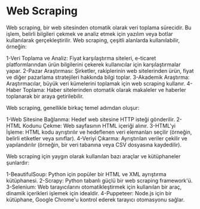 # Web Scraping

Web scraping, bir web sitesinden otomatik olarak veri toplama sürecidir. Bu işlem, belirli bilgileri çekmek ve analiz etmek için yazılım veya botlar kullanılarak gerçekleştirilir. Web scraping, çeşitli alanlarda kullanılabilir, örneğin:

1-Veri Toplama ve Analiz: Fiyat karşılaştırma siteleri, e-ticaret platformlarından ürün bilgilerini çekerek kullanıcılar için karşılaştırmalar yapar.
2-Pazar Araştırması: Şirketler, rakiplerinin web sitelerinden ürün, fiyat ve diğer pazarlama stratejileri hakkında bilgi toplar.
3-Akademik Araştırma: Araştırmacılar, büyük veri kümelerini toplamak için web scraping kullanır.
4-Haber Toplama: Haber sitelerinden otomatik olarak makaleler ve haberler toplanarak bir araya getirilebilir.

Web scraping, genellikle birkaç temel adımdan oluşur:

1-Web Sitesine Bağlanma: Hedef web sitesine HTTP isteği gönderilir.
2-HTML Kodunu Çekme: Web sayfasının HTML içeriği alınır.
3-HTML'yi İşleme: HTML kodu ayrıştırılır ve hedeflenen veri elemanları seçilir (örneğin, belirli etiketler veya sınıflar).
4-Veriyi Çıkarma: Ayrıştırılan veriler çekilir ve yapılandırılır (örneğin, bir veri tabanına veya CSV dosyasına kaydedilir).

Web scraping için yaygın olarak kullanılan bazı araçlar ve kütüphaneler şunlardır:

1-BeautifulSoup: Python için popüler bir HTML ve XML ayrıştırma kütüphanesi.
2-Scrapy: Python tabanlı güçlü bir web scraping framework'ü.
3-Selenium: Web tarayıcılarını otomatikleştirmek için kullanılan bir araç, dinamik içerikleri işlemek için idealdir.
4-Puppeteer: Node.js için bir kütüphane, Google Chrome'u kontrol ederek tarayıcı otomasyonu sağlar.

